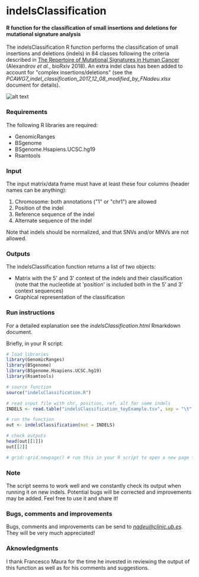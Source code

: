 # indelsClassification

#### R function for the classification of small insertions and deletions for mutational signature analysis

The indelsClassification R function performs the classification of small insertions and deletions (indels) in 84 classes following the criteria described in [The Repertoire of Mutational Signatures in Human Cancer](https://www.biorxiv.org/content/early/2018/05/15/322859) (Alexandrov *et al.*, bioRxiv 2018). An extra indel class has been added to account for "complex insertions/deletions" (see the *PCAWG7_indel_classification_2017_12_08_modified_by_FNadeu.xlsx* document for details).

![alt text](https://github.com/ferrannadeu/indelsClassification/blob/master/indelsClassification.jpeg "indelsClassification output")


### Requirements

The following R libraries are required:

* GenomicRanges
* BSgenome
* BSgenome.Hsapiens.UCSC.hg19
* Rsamtools


### Input

The input matrix/data frame must have at least these four columns (header names can be anything):

1. Chromosome: both annotations ("1" or "chr1") are allowed
2. Position of the indel
3. Reference sequence of the indel
4. Alternate sequence of the indel

Note that indels should be normalized, and that SNVs and/or MNVs are not allowed.


### Outputs

The indelsClassification function returns a list of two objects:

* Matrix with the 5' and 3' context of the indels and their classification (note that the nucleotide at 'position' is included both in the 5’ and 3’ context sequences)
* Graphical representation of the classification


### Run instructions

For a detailed explanation see the *indelsClassification.html* Rmarkdown document.

Briefly, in your R script:

```r
# load libraries
library(GenomicRanges)
library(BSgenome)
library(BSgenome.Hsapiens.UCSC.hg19)
library(Rsamtools)

# source function
source("indelsClassification.R")

# read input file with chr, position, ref, alt for some indels
INDELS <- read.table("indelsClassification_toyExample.tsv", sep = "\t", header = T, stringsAsFactors = F) 

# run the function
out <- indelsClassification(mat = INDELS)

# check outputs
head(out[[1]])
out[[2]]

# grid::grid.newpage() # run this in your R script to open a new page for the next plot
```


### Note

The script seems to work well and we constantly check its output when running it on new indels. Potential bugs will be corrected and improvements may be added. Feel free to use it and share it!


### Bugs, comments and improvements

Bugs, comments and improvements can be send to *nadeu@clinic.ub.es*. They will be very much appreciated!


### Aknowledgments

I thank Francesco Maura for the time he invested in reviewing the output of this function as well as for his comments and suggestions.
